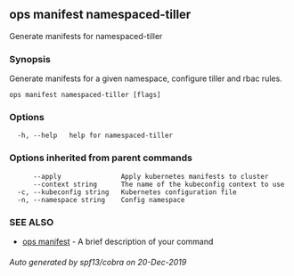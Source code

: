 ## ops manifest namespaced-tiller

Generate manifests for namespaced-tiller

### Synopsis

Generate manifests for a given namespace, configure tiller and rbac rules.

```
ops manifest namespaced-tiller [flags]
```

### Options

```
  -h, --help   help for namespaced-tiller
```

### Options inherited from parent commands

```
      --apply               Apply kubernetes manifests to cluster
      --context string      The name of the kubeconfig context to use
  -c, --kubeconfig string   Kubernetes configuration file
  -n, --namespace string    Config namespace
```

### SEE ALSO

* [ops manifest](ops_manifest.md)	 - A brief description of your command

###### Auto generated by spf13/cobra on 20-Dec-2019
